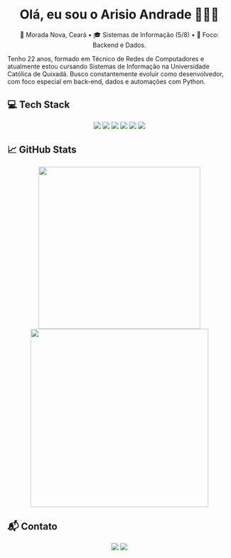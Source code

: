 <h1 align="center">Olá, eu sou o Arisio Andrade 👨🏻‍💻</h1>

<p align="center">
  📍 Morada Nova, Ceará • 🎓 Sistemas de Informação (5/8) • 🚀 Foco: Backend e Dados. <br>

  Tenho 22 anos, formado em Técnico de Redes de Computadores e atualmente estou cursando Sistemas de Informação na Universidade Católica de Quixadá. Busco constantemente evoluir como desenvolvedor, com foco especial em back-end, dados e automações com Python.
</p>

## 💻 Tech Stack

<p align="center">
  <img src="https://img.shields.io/badge/python-3670A0?style=for-the-badge&logo=python&logoColor=ffdd54"/>
  <img src="https://img.shields.io/badge/postgres-%23316192.svg?style=for-the-badge&logo=postgresql&logoColor=white"/>
  <img src="https://img.shields.io/badge/mysql-4479A1.svg?style=for-the-badge&logo=mysql&logoColor=white"/>
  <img src="https://img.shields.io/badge/Microsoft%20SQL%20Server-CC2927?style=for-the-badge&logo=microsoft%20sql%20server&logoColor=white"/>
  <img src="https://img.shields.io/badge/html5-%23E34F26.svg?style=for-the-badge&logo=html5&logoColor=white"/>
  <img src="https://img.shields.io/badge/css3-%231572B6.svg?style=for-the-badge&logo=css3&logoColor=white"/>
</p>

## 📈 GitHub Stats

<p align="center">
  <img src="https://github-readme-stats.vercel.app/api?username=arisioandradee&theme=dark&hide_border=true&include_all_commits=false&count_private=false" width="364"/>
  <img src="https://nirzak-streak-stats.vercel.app/?user=arisioandradee&theme=dark&hide_border=true" width="400"/>
</p>

## 📬 Contato

<p align="center">
  <a href="https://www.linkedin.com/in/arisioandrade" target="_blank"><img src="https://img.shields.io/badge/-LinkedIn-0077B5?style=for-the-badge&logo=linkedin&logoColor=white"/></a>
  <a href="mailto:arisiosaf@gmail.com"><img src="https://img.shields.io/badge/-Email-D14836?style=for-the-badge&logo=gmail&logoColor=white"/></a>
</p>
